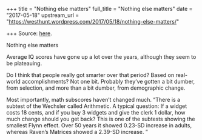 +++
title = "Nothing else matters"
full_title = "Nothing else matters"
date = "2017-05-18"
upstream_url = "https://westhunt.wordpress.com/2017/05/18/nothing-else-matters/"

+++
Source: [here](https://westhunt.wordpress.com/2017/05/18/nothing-else-matters/).

Nothing else matters

Average IQ scores have gone up a lot over the years, although they seem
to be plateauing.

Do I think that people really got smarter over that period? Based on
real-world accomplishments? Not one bit. Probably they’ve gotten a bit
dumber, from selection, and more than a bit dumber, from demographic
change.

Most importantly, math subscores haven’t changed much. “There is a
subtest of the Wechsler called Arithmetic. A typical question: If a
widget costs 18 cents, and if you buy 3 widgets and give the clerk 1
dollar, how much change should you get back? This is one of the subtests
showing the smallest Flynn effect. Over 50 years it showed 0.23-SD
increase in adults, whereas Raven’s Matrices showed a 2.39-SD increase.
”

